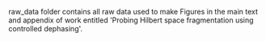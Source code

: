 raw_data folder contains all raw data used to make Figures in the main text and appendix of work entitled 'Probing Hilbert space fragmentation using controlled dephasing'.
